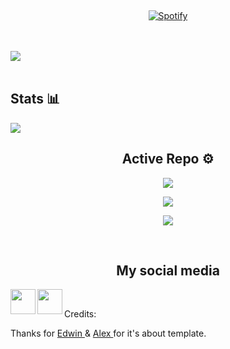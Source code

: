 &nbsp;<div align="center">
  [![Spotify](https://novatorem.vercel.app/api/spotify?background_color=1B1B27&border_color=ffffff)](https://open.spotify.com/artist/7vk5e3vY1uw9plTHJAMwjN)
</div>
<br><br>
<img src="https://jenil.github.io/chota/logo.svg" />
<br><br>


<h2 align="left"> Stats 📊 </h2>
<a href="https://github.com/lonesey4q/github-readme-stats"><img align="center" src="https://github-readme-stats.vercel.app/api/top-langs/?username=lonesey4q&layout=compact&theme=tokyonight" /></a>

<h2 align="center"> Active Repo ⚙️ </h2>
<p align="center"><a href="https://github.com/lonesey4q"><img src="https://github-readme-stats.vercel.app/api/pin/?username=lonesey4q&repo=lonesey4q.github.io&show_owner=false&theme=tokyonight"></a></p>
<p align="center"><a href="https://github.com/pedrozzz0/fscc"><img src="https://github-readme-stats.vercel.app/api/pin/?username=pedrozzz0&repo=fscc&show_owner=false&theme=dark"></a></p>
<p align="center"><a href="https://github.com/pedrozzz0/god"><img src="https://github-readme-stats.vercel.app/api/pin/?username=pedrozzz0&repo=god&show_owner=false&theme=dark"></a></p>

<br>
<h2 align="center"> My social media </h2>
<a href="https://t.me/pedro3z0"><img align="left" width="40px" img src="https://cdn.jsdelivr.net/npm/simple-icons@v3/icons/telegram.svg"></a>
<a href="mailto: guitopzika26@gmail.com"><img align="left" width="40px" img src="https://cdn.jsdelivr.net/npm/simple-icons@v3/icons/gmail.svg"></a>
</br>

Credits: <p> Thanks for <a href="https://github.com/kutemeikito"> Edwin </a> & <a href="https://github.com/iamlazy123"> Alex </a> for it's about template. </p>
